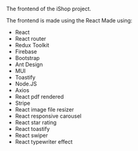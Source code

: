 The frontend of the iShop project.

The frontend is made using the React
Made using:
- React
- React router
- Redux Toolkit
- Firebase
- Bootstrap
- Ant Design
- MUI
- Toastify
- Node.JS
- Axios
- React pdf rendered
- Stripe
- React image file resizer
- React responsive carousel
- React star rating
- React toastify
- React swiper
- React typewriter effect